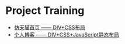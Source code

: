 # Project Training

* [仿天猫首页 —— DIV+CSS布局](https://q-angelo.github.io/project-training/tm/)
* [个人博客 —— DIV+CSS+JavaScript静态布局](https://q-angelo.github.io/project-training/qublog/)
